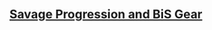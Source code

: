 ## [Savage Progression and BiS Gear ](<https://xivgear.app/?page=sl%7C50799a6e-92b5-49b1-b4b1-1977f1737d19>)